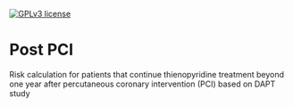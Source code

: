 [![GPLv3 license](https://img.shields.io/badge/License-GPLv3-blue.svg)](http://perso.crans.org/besson/LICENSE.html)

# Post PCI

Risk calculation for patients that continue thienopyridine treatment beyond one year after percutaneous coronary intervention (PCI) based on DAPT study
